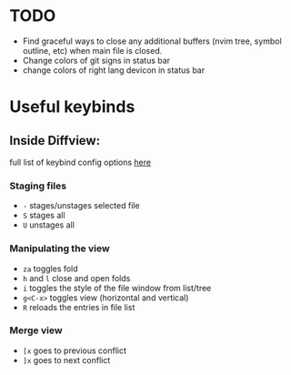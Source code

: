 # TODO

* Find graceful ways to close any additional buffers (nvim tree, symbol outline, etc) when main file is closed.
* Change colors of git signs in status bar
* change colors of right lang devicon in status bar



# Useful keybinds

## Inside Diffview:

full list of keybind config options [here](https://github.com/sindrets/diffview.nvim#configuration)

### Staging files

* `-` stages/unstages selected file
* `S` stages all
* `U` unstages all

### Manipulating the view

* `za` toggles fold
* `h` and `l` close and open folds
* `i` toggles the style of the file window from list/tree
* `g<C-x>` toggles view (horizontal and vertical)
* `R` reloads the entries in file list

### Merge view

* `[x` goes to previous conflict
* `]x` goes to next conflict



